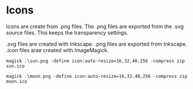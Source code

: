 # Icons

Icons are create from .png files. The .png files are exported from the .svg
source files. This keeps the transparency settings.

.svg files are created with Inkscape. 
.png files are exported from Inkscape.
.icon files arae created with ImageMagick.

```
magick .\sun.png -define icon:auto-resize=16,32,48,256 -compress zip sun.ico
```

```
magick .\moon.png -define icon:auto-resize=16,32,48,256 -compress zip moon.ico
```

